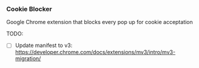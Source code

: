 <h3>Cookie Blocker</h3>

Google Chrome extension that blocks every pop up for cookie acceptation

TODO:

- [ ] Update manifest to v3: https://developer.chrome.com/docs/extensions/mv3/intro/mv3-migration/
